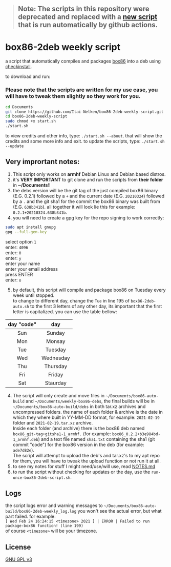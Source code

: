 >## Note: The scripts in this repository were deprecated and replaced with a [new script](https://github.com/Itai-Nelken/weekly-box86-debs/blob/main/create-deb.sh) that is run automatically by github actions.

# box86-2deb weekly script
 a script that automatically compiles and packages [box86](https://github.com/ptitSeb/box86) into a deb using [checkinstall](http://checkinstall.izto.org/).

to download and run:
### Please note that the scripts are written for my use case, you will have to tweak them slightly so they work for you. 
```bash
cd Documents
git clone https://github.com/Itai-Nelken/box86-2deb-weekly-script.git
cd box86-2deb-weekly-script
sudo chmod +x start.sh
./start.sh
```
to view credits and other info, type: `./start.sh --about`. that will show the credits and some more info and exit.
to update the scripts, type: `./start.sh --update`
## Very imprortant notes:
1) This script only works on **armhf** Debian Linux and Debian based distros.
2) it's **VERY IMPORTANT** to git clone and run the scripts from **their folder** in **~/Documents**!!
3) the debs version will be the git tag of the just compiled box86 binary (E.G. 0.2.1) followed by a `+` and the current date (E.G. `20210324`) followed by a `.` and the git sha1 for the commit the box86 binary was built from (E.G. `638b341b`). all together it will look lie this for example: `0.2.1+20210324.638b341b`.
4) you will need to create a gpg key for the repo signing to work correctly:
```bash
sudo apt install gnupg
gpg --full-gen-key
```
select option `1`<br>
enter: `4096`<br>
enter: `0`<br>
enter: `y`<br>
enter your name<br>
enter your email address<br>
press ENTER<br>
enter: `o`<br>

5) by default, this script will compile and package box86 on Tuesday every week until stopped.<br>to change to different day, change the `Tue` in line 195 of `box86-2deb-auto.sh` to the first 3 letters of any other day, 
its important that the first letter is capitalized. you can use the table bellow:<br>

| day "code" | day       |
|  :---:     | :---:     |
| Sun        | Sunday    |
| Mon        | Monsay    |
| Tue        | Tuesday   |
| Wed        | Wednesday |
| Thu        | Thursday  |
| Fri        | Friday    |
| Sat        | Staurday  |

4) The script will only create and move files in `~/Documents/box86-auto-build` and `~/Documents/weekly-box86-debs`, the final builds will be in `~/Documents/box86-auto-build/debs` in both tar.xz archives and uncompressed folders. the name of each folder & archive is the date in which they where built in YY-MM-DD format, for example: `2021-02-19` folder and `2021-02-19.tar.xz` archive.<br>Inside each folder (and archive) there is the box86 deb named `box86_git-tag+gitsha1-1_armhf.` (for example: `box86_0.2.2+b3e984bd-1_armhf.deb`) and a text file named `sha1.txt` containing the sha1 (git commit "code") for the box86 version in the deb (for example: `ade7d82e`).<br>The script will attempt to upload the deb's and tar.xz's to my apt repo for them, you will have to tweak the upload function or not run it at all.
5) to see my notes for stuff I might need/use/will use, read [NOTES.md](NOTES.md)
6) to run the script without checking for updates or the day, use the `run-once-box86-2deb-script.sh`.

## Logs
the script logs error and warning messages to `~/Documents/box86-auto-build/box86-2deb-weekly_log.log`
you won't see the actual error, but what part failed. for example:<br>
`[ Wed Feb 24 16:24:15 <timezone> 2021 ] | ERROR | Failed to run package-box86 function! (line 199)`<br>
of course `<timezone>` will be your timezone.

## License
[GNU GPL v3](https://github.com/Itai-Nelken/box86-2deb-weekly-script/blob/main/LICENSE)
